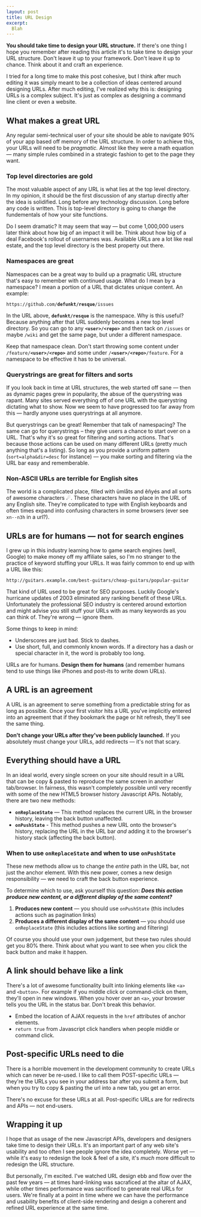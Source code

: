 ```yaml
---
layout: post
title: URL Design
excerpt:
  Blah
---
```


**You should take time to design your URL structure.** If there's one thing I hope you remember after reading this article it's to take time to design your URL structure. Don't leave it up to your framework. Don't leave it up to chance. Think about it and craft an experience.

I tried for a long time to make this post cohesive, but I think after much editing it was simply meant to be a collection of ideas centered around designing URLs. After much editing, I've realized why this is: designing URLs is a complex subject. It's just as complex as designing a command line client or even a website.

## What makes a great URL

Any regular semi-technical user of your site should be able to navigate 90% of your app based off memory of the URL structure. In order to achieve this, your URLs will need to be *pragmatic.* Almost like they were a math equation — many simple rules combined in a strategic fashion to get to the page they want.

### Top level directories are gold

The most valuable aspect of any URL is what lies at the top level directory. In my opinion, it should be the first discussion of any startup directly after the idea is solidified. Long before any technology discussion. Long before any code is written. This is top-level directory is going to change the fundementals of how your site functions.

Do I seem dramatic? It may seem that way — but come 1,000,000 users later think about how big of an impact it will be. Think about how big of a deal Facebook's rollout of usernames was. Available URLs are a lot like real estate, and the top level directory is the best property out there.

### Namespaces are great

Namespaces can be a great way to build up a pragmatic URL structure that's easy to remember with continued usage. What do I mean by a namespace? I mean a portion of a URL that dictates unique content. An example:

<pre><code>https://github.com/<strong>defunkt/resque</strong>/issues</code></pre>

In the URL above, **`defunkt/resque`** is the namespace. Why is this useful? Because anything after that URL suddenly becomes a new top level directory. So you can go to any **`<user>/<repo>`** and then tack on `/issues` or maybe `/wiki` and get the same page, but under a different namespace.

Keep that namespace clean. Don't start throwing some content under <code>/feature/<strong>&lt;user&gt;/&lt;repo&gt;</strong></code> and some under <code>/<strong>&lt;user&gt;/&lt;repo&gt;</strong>/feature</code>. For a namespace to be effective it has to be universal.

### Querystrings are great for filters and sorts

If you look back in time at URL structures, the web started off sane — then as dynamic pages grew in popularity, the absue of the querystring was rapant. Many sites served everything off of one URL with the querystring dictating what to show. Now we seem to have progressed too far away from this — hardly anyone uses querystrings at all anymore.

But querystrings can be great! Remember that talk of namespacing? The same can go for querystrings – they give users a chance to start over on a URL. That's why it's so great for filtering and sorting actions. That's because those actions can be used on many different URLs (pretty much anything that's a listing). So long as you provide a uniform pattern (`sort=alpha&dir=desc` for instance) — you make sorting and filtering via the URL bar easy and rememberable.

### Non-ASCII URLs are terrible for English sites

The world is a complicated place, filled with ümlåts and êñyés and all sorts of awesome characters ☄. These characters have no place in the URL of any English site. They're complicated to type with English keyboards and often times expand into confusing characters in some browsers (ever see `xn--n3h` in a url?).

## URLs are for humans — not for search engines

I grew up in this industry learning how to game search engines (well, Google) to make money off my affiliate sales, so I'm no stranger to the practice of keyword stuffing your URLs. It was fairly common to end up with a URL like this:

    http://guitars.example.com/best-guitars/cheap-guitars/popular-guitar

That kind of URL used to be great for SEO purposes. Luckily Google's hurricane updates of 2003 eliminated any ranking benefit of these URLs. Unfortunately the professional SEO industry is centered around extortion and might advise you still stuff your URLs with as many keywords as you can think of. They're wrong — ignore them.

Some things to keep in mind:

* Underscores are just bad. Stick to dashes.
* Use short, full, and commonly known words. If a directory has a dash or special character in it, the word is probably too long.

URLs are for humans. **Design them for humans** (and remember humans tend to use things like iPhones and post-its to write down URLs).

## A URL is an agreement

A URL is an agreement to serve something from a predictable string for as long as possible. Once your first visitor hits a URL you've implicitly entered into an agreement that if they bookmark the page or hit refresh, they'll see the same thing.

**Don't change your URLs after they've been publicly launched.** If you absolutely must change your URLs, add redirects — it's not that scary.

## Everything should have a URL

In an ideal world, every single screen on your site should result in a URL that can be copy & pasted to reproduce the same screen in another tab/browser. In fairness, this wasn't completely possible until very recently with some of the new HTML5 browser history Javascript APIs. Notably, there are two new methods:

* **`onReplaceState`** — This method replaces the current URL in the browser history, leaving the back button unaffected.
* **`onPushState`** - This method pushes a new URL onto the browser's history, replacing the URL in the URL bar *and* adding it to the browser's history stack (affecting the back button).

### When to use `onReplaceState` and when to use `onPushState`

These new methods allow us to change the *entire* path in the URL bar, not just the anchor element. With this new power, comes a new design responsibility — we need to craft the back button experience.

To determine which to use, ask yourself this question: ***Does this action produce new content, or a different display of the same content?***

1. **Produces new content** — you should use `onPushState` (this includes actions such as pagination links)
2. **Produces a different display of the same content** — you should use `onReplaceState` (this includes actions like sorting and filtering)

Of course you should use your own judgement, but these two rules should get you 80% there. Think about what you want to see when you click the back button and make it happen.

## A link should behave like a link

There's a lot of awesome functionality built into linking elements like `<a>` and `<button>`.  For example if you middle click or command-click on them, they'll open in new windows. When you hover over an `<a>`, your browser tells you the URL in the status bar.  Don't break this behavior.

* Embed the location of AJAX requests in the `href` attributes of anchor elements.
* `return true` from Javascript click handlers when people middle or command click.

## Post-specific URLs need to die

There is a horrible movement in the development community to create URLs which can never be re-used. I like to call them POST-specific URLs — they're the URLs you see in your address bar after you submit a form, but when you try to copy & pasting the url into a new tab, you get an error.

There's no excuse for these URLs at all. Post-specific URLs are for redirects and APIs — not end-users.

## Wrapping it up

I hope that as usage of the new Javascript APIs, developers and designers take time to design their URLs.  It's an important part of any web site's usability and too often I see people ignore the idea completely. Worse yet — while it's easy to redesign the look & feel of a site, it's *much* more difficult to redesign the URL structure.

But personally, I'm excited. I've watched URL design ebb and flow over the past few years — at times hard-linking was sacraficed at the altar of AJAX, while other times performance was sacrificed to generate real URLs for users. We're finally at a point in time where we can have the performance and usability benefits of client-side rendering and design a coherent and refined URL experience at the same time.
